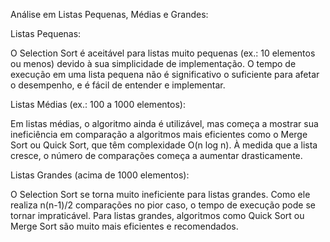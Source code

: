 Análise em Listas Pequenas, Médias e Grandes:

Listas Pequenas:

O Selection Sort é aceitável para listas muito pequenas (ex.: 10 elementos ou menos) devido à sua simplicidade de implementação.
O tempo de execução em uma lista pequena não é significativo o suficiente para afetar o desempenho, e é fácil de entender e implementar.

Listas Médias (ex.: 100 a 1000 elementos):

Em listas médias, o algoritmo ainda é utilizável, mas começa a mostrar sua ineficiência em comparação a algoritmos mais eficientes como o Merge Sort ou Quick Sort, que têm complexidade O(n log n).
À medida que a lista cresce, o número de comparações começa a aumentar drasticamente.

Listas Grandes (acima de 1000 elementos):

O Selection Sort se torna muito ineficiente para listas grandes. Como ele realiza n(n-1)/2 comparações no pior caso, o tempo de execução pode se tornar impraticável.
Para listas grandes, algoritmos como Quick Sort ou Merge Sort são muito mais eficientes e recomendados. 
